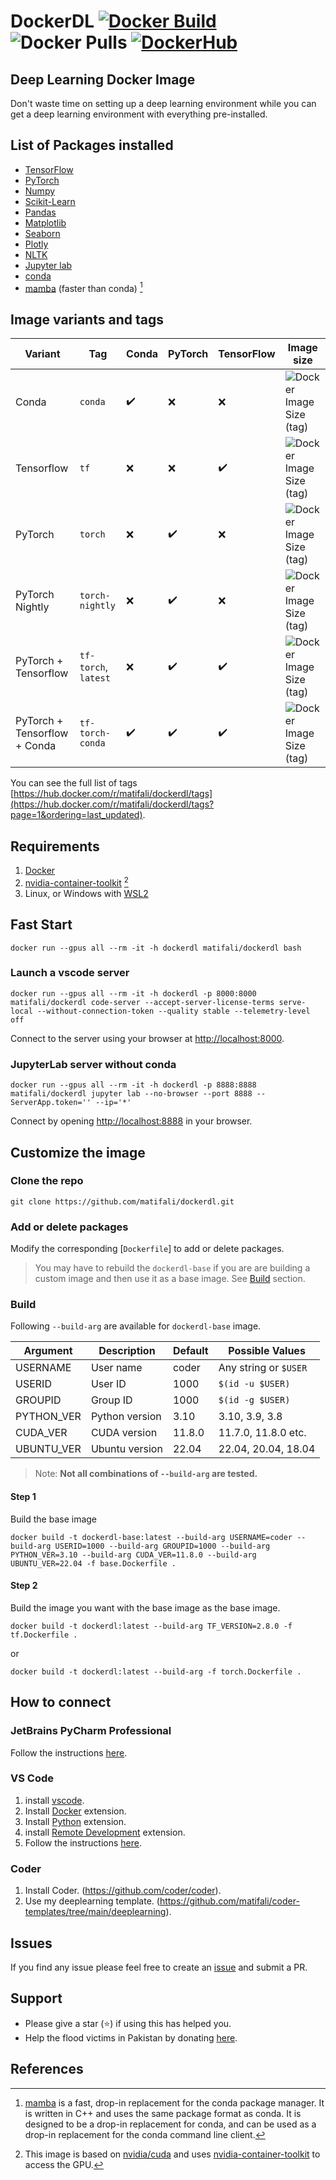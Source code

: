 # DockerDL [![Docker Build](https://github.com/matifali/dockerdl/actions/workflows/docker-publish.yml/badge.svg)](https://github.com/matifali/dockerdl/actions/workflows/docker-publish.yml) ![Docker Pulls](https://img.shields.io/docker/pulls/matifali/dockerdl) <a href='https://hub.docker.com/r/matifali/dockerdl' target="_blank"><img alt='DockerHub' src='https://img.shields.io/badge/DockerHub-100000?logoColor=0000FF&labelColor=0000FF&color=0000FF'/></a>

## Deep Learning Docker Image

Don't waste time on setting up a deep learning environment while you can get a deep learning environment with everything pre-installed.

## List of Packages installed

- [TensorFlow](https://www.tensorflow.org/)
- [PyTorch](https://pytorch.org/)
- [Numpy](https://numpy.org/)
- [Scikit-Learn](https://scikit-learn.org/)
- [Pandas](https://pandas.pydata.org/)
- [Matplotlib](https://matplotlib.org/)
- [Seaborn](https://seaborn.pydata.org/)
- [Plotly](https://plotly.com/)
- [NLTK](https://www.nltk.org/)
- [Jupyter lab](https://jupyter.org/)
- [conda](https://docs.conda.io/en/latest/miniconda.html)
- [mamba](https://github.com/mamba-org/mamba) (faster than conda) [^1]

## Image variants and tags

| Variant                      | Tag                  | Conda              | PyTorch            | TensorFlow         | Image size                                                                                                                        |
| ---------------------------- | -------------------- | ------------------ | ------------------ | ------------------ | --------------------------------------------------------------------------------------------------------------------------------- |
| Conda                        | `conda`              | :heavy_check_mark: | :x:                | :x:                | ![Docker Image Size (tag)](https://img.shields.io/docker/image-size/matifali/dockerdl/conda?style=for-the-badge&label=)      |
| Tensorflow                   | `tf`                 | :x:                | :x:                | :heavy_check_mark: | ![Docker Image Size (tag)](https://img.shields.io/docker/image-size/matifali/dockerdl/tf?style=for-the-badge&label=)      |
| PyTorch                      | `torch`              | :x:                | :heavy_check_mark: | :x:                | ![Docker Image Size (tag)](https://img.shields.io/docker/image-size/matifali/dockerdl/torch?style=for-the-badge&label=)         |
| PyTorch Nightly              | `torch-nightly`      | :x:                | :heavy_check_mark: | :x:                | ![Docker Image Size (tag)](https://img.shields.io/docker/image-size/matifali/dockerdl/torch-nightly?style=for-the-badge&label=) |
| PyTorch + Tensorflow         | `tf-torch`, `latest` | :x:                | :heavy_check_mark: | :heavy_check_mark: | ![Docker Image Size (tag)](https://img.shields.io/docker/image-size/matifali/dockerdl/tf-torch?style=for-the-badge&label=)        |
| PyTorch + Tensorflow + Conda | `tf-torch-conda`     | :heavy_check_mark: | :heavy_check_mark: | :heavy_check_mark: | ![Docker Image Size (tag)](https://img.shields.io/docker/image-size/matifali/dockerdl/tf-torch-conda?style=for-the-badge&label=)           |

You can see the full list of tags [https://hub.docker.com/r/matifali/dockerdl/tags](https://hub.docker.com/r/matifali/dockerdl/tags?page=1&ordering=last_updated).

## Requirements

1. [Docker](https://docs.docker.com/engine/install/)
2. [nvidia-container-toolkit](https://docs.nvidia.com/datacenter/cloud-native/container-toolkit/install-guide.html) [^2]
3. Linux, or Windows with [WSL2](https://learn.microsoft.com/en-us/windows/wsl/install)

## Fast Start

```console
docker run --gpus all --rm -it -h dockerdl matifali/dockerdl bash
```

### Launch a vscode server

```shell
docker run --gpus all --rm -it -h dockerdl -p 8000:8000 matifali/dockerdl code-server --accept-server-license-terms serve-local --without-connection-token --quality stable --telemetry-level off
```

Connect to the server using your browser at [http://localhost:8000](http://localhost:8000).

### JupyterLab server without conda

```shell
docker run --gpus all --rm -it -h dockerdl -p 8888:8888 matifali/dockerdl jupyter lab --no-browser --port 8888 --ServerApp.token='' --ip='*'
```

Connect by opening <http://localhost:8888> in your browser.

## Customize the image

### Clone the repo

```shell
git clone https://github.com/matifali/dockerdl.git
```

### Add or delete packages

Modify the corresponding [`Dockerfile`] to add or delete packages.

> You may have to rebuild the `dockerdl-base` if you are are building a custom image and then use it as a base image. See [Build](#build) section.

### Build

Following `--build-arg` are available for `dockerdl-base` image.

| Argument   | Description    | Default | Possible Values       |
| ---------- | -------------- | ------- | --------------------- |
| USERNAME   | User name      | coder   | Any string or `$USER` |
| USERID     | User ID        | 1000    | `$(id -u $USER)`      |
| GROUPID    | Group ID       | 1000    | `$(id -g $USER)`      |
| PYTHON_VER | Python version | 3.10    | 3.10, 3.9, 3.8        |
| CUDA_VER   | CUDA version   | 11.8.0  | 11.7.0, 11.8.0 etc.   |
| UBUNTU_VER | Ubuntu version | 22.04   | 22.04, 20.04, 18.04   |

> Note: **Not all combinations of `--build-arg` are tested.**

#### Step 1

Build the base image

```shell
docker build -t dockerdl-base:latest --build-arg USERNAME=coder --build-arg USERID=1000 --build-arg GROUPID=1000 --build-arg PYTHON_VER=3.10 --build-arg CUDA_VER=11.8.0 --build-arg UBUNTU_VER=22.04 -f base.Dockerfile .
```

#### Step 2

Build the image you want with the base image as the base image.

```shell
docker build -t dockerdl:latest --build-arg TF_VERSION=2.8.0 -f tf.Dockerfile .
```

or

```shell
docker build -t dockerdl:latest --build-arg -f torch.Dockerfile .
```

## How to connect

### JetBrains PyCharm Professional

Follow the instructions [here](https://www.jetbrains.com/help/pycharm/docker.html).

### VS Code

1. install [vscode](https://code.visualstudio.com/Download).
2. Install [Docker](https://marketplace.visualstudio.com/items?itemName=ms-azuretools.vscode-docker) extension.
3. Install [Python](https://marketplace.visualstudio.com/items?itemName=ms-python.python) extension.
4. install [Remote Development](https://marketplace.visualstudio.com/items?itemName=ms-vscode-remote.vscode-remote-extensionpack) extension.
5. Follow the instructions [here](https://code.visualstudio.com/docs/remote/containers#_quick-start-open-an-existing-folder-in-a-container).

### Coder

1. Install Coder. (<https://github.com/coder/coder>).
2. Use my deeplearning template. (<https://github.com/matifali/coder-templates/tree/main/deeplearning>).

## Issues

If you find any issue please feel free to create an [issue](https://github.com/matifali/dockerdL/issues/new/choose) and submit a PR.

## Support

- Please give a star (⭐) if using this has helped you.
- Help the flood victims in Pakistan by donating [here](https://alkhidmat.org/).

## References

[^1]: [mamba](https://mamba.readthedocs.io/en/latest/user_guide/mamba.html) is a fast, drop-in replacement for the conda package manager. It is written in C++ and uses the same package format as conda. It is designed to be a drop-in replacement for conda, and can be used as a drop-in replacement for the conda command line client.
[^2]: This image is based on [nvidia/cuda](https://hub.docker.com/r/nvidia/cuda) and uses [nvidia-container-toolkit](https://docs.nvidia.com/datacenter/cloud-native/container-toolkit/install-guide.html) to access the GPU.
[^3]: [Pypi](https://pypi.org) is the Python Package Index. It is a repository of software for the Python programming language.
